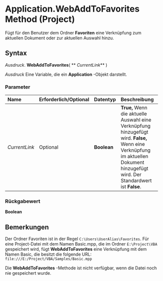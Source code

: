 
# Application.WebAddToFavorites Method (Project)

Fügt für den Benutzer dem Ordner  **Favoriten** eine Verknüpfung zum aktuellen Dokument oder zur aktuellen Auswahl hinzu.


## Syntax

 _Ausdruck_. **WebAddToFavorites**( ** _CurrentLink_** )

 _Ausdruck_ Eine Variable, die ein **Application** -Objekt darstellt.


### Parameter



|**Name**|**Erforderlich/Optional**|**Datentyp**|**Beschreibung**|
|:-----|:-----|:-----|:-----|
| _CurrentLink_|Optional|**Boolean**|**True,** Wenn die aktuelle Auswahl eine Verknüpfung hinzugefügt wird. **False,** Wenn eine Verknüpfung im aktuellen Dokument hinzugefügt wird. Der Standardwert ist **False**.|

### Rückgabewert

 **Boolean**


## Bemerkungen

Der Ordner Favoriten ist in der Regel  `C:\Users\UserAlias\Favorites`. Für eine Project-Datei mit dem Namen Basic.mpp, die im Ordner  `E:\Project\VBA` gespeichert wird, fügt **WebAddToFavorites** eine Verknüpfung mit dem Namen Basic, die besitzt die folgende URL: `file:///E:/Project/VBA/Samples/Basic.mpp`

Die  **WebAddToFavorites** -Methode ist nicht verfügbar, wenn die Datei noch nie gespeichert wurde.

